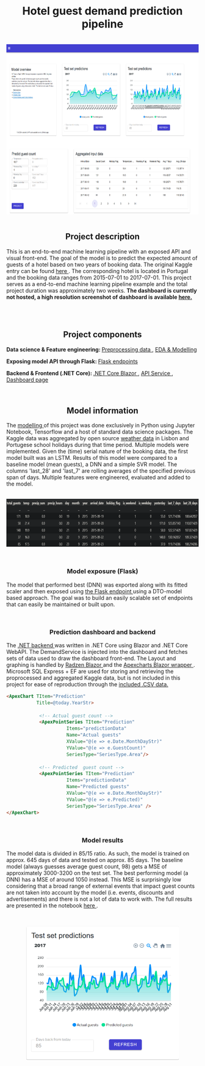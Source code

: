 <br />
<div align="center">
  <a href="https://github.com/FransHk/Hotel-guest-demand-prediction">
</div>
  </a>

<h1 align="center"><b>Hotel guest demand prediction pipeline</b></h2></br>
<div align='center'> <img align='center'src="images/screen_3.png"  width="690" height="444"></div>

</br>
<h2 align="center"><b>Project description</b></h3>
<p align="left">
This is an end-to-end machine learning pipeline with an exposed API and visual front-end. The goal of the model is to predict the expected amount of guests of a hotel based on two years of booking data. The original Kaggle entry can be found <a href="https://www.kaggle.com/datasets/jessemostipak/hotel-booking-demand"> here </a>. The corresponding hotel is located in Portugal and the booking data ranges from 2015-07-01 to 2017-07-01. This project serves as a end-to-end machine learning pipeline example and the total project duration was approximately two weeks. <b>The dashboard is currently not hosted, a high resolution screenshot of dashboard is available <a href="images/screen_3.png"> here. </a> </p></b>
<br><br>

<h2 align="center"><b>Project components</b></h3>

<b>Data science & Feature engineering: </b>
    <a href="data/preprocessing.ipynb"> Preprocessing data </a>, 
    <a href="model.ipynb"> EDA & Modelling </a>

<b>Exposing model API through Flask: </b>
<a href="endpoints.py"> Flask endpoints </a>

 <b>Backend & Frontend (.NET Core): </b>
 <a href="Blazor\Hotel Demand Blazor\Hotel Demand Blazor"> .NET Core Blazor </a>, 
 <a href="Blazor/Hotel Demand Blazor/Hotel Demand Blazor/Data/DemandService.cs"> API Service </a>,
 <a href="Blazor/Hotel Demand Blazor/Hotel Demand Blazor/Pages/Index.razor"> Dashboard page</a>
   
</p>
<br> <h2 align='center'><b>Model information </b></h3> <p align="left"> 
The  <a href="model.ipynb"> modelling </a> of this project was done exclusively in Python using Jupyter Notebook, Tensorflow and a host of standard data science packages. The Kaggle data was aggregated by open source <a href="https://open-meteo.com/">weather data</a> in Lisbon and Portugese school holidays during that time period. Multiple models were implemented. Given the (time) serial nature of the booking data, the first model built was an LSTM. Results of this model were compared to a baseline model (mean guests), a DNN and a simple SVR model. The columns 'last_28' and 'last_7' are rolling averages of the specified previous span of days. Multiple features were engineered, evaluated and added to the model. </p>

<br><img align='center' src="images/data_excerpt.png"  width="700" height="125">

<br> <h3 align='center'><b>Model exposure (Flask) </b></h3> <p align="left">
The model that performed best (DNN) was exported along with its fitted scaler and then exposed using <a href="endpoints.py"> the Flask endpoint </a> using a DTO-model based approach. The goal was to build an easily scalable set of endpoints that can easily be maintained or built upon.</p>

<br> <h3 align='center'><b> Prediction dashboard and backend </b></h3> <p align="left">
The <a href="Blazor\Hotel Demand Blazor\Hotel Demand Blazor"> .NET backend </a> was written in .NET Core using Blazor and .NET Core WebAPI. The DemandService is injected into the dashboard and fetches sets of data used to draw the dashboard front-end. The Layout and graphing is handled by <a href="https://github.com/radzenhq/radzen-blazor"> Radzen Blazor </a> and the <a href="https://github.com/apexcharts/Blazor-ApexCharts"> Apexcharts Blazor wrapper </a>. Microsoft SQL Express + EF are used for storing and retrieving the proprocessed and aggregated Kaggle data, but is not included in this project for ease of reproduction through the <a href="/data"> included .CSV data. </a></p>
```html
<ApexChart TItem="Prediction"
           Title=@today.YearStr>

            <!-- Actual guest count -->      
            <ApexPointSeries TItem="Prediction"
                      Items="predictionData"
                      Name="Actual guests"
                      XValue="@(e => e.Date.MonthDayStr)"
                      YValue="@(e => e.GuestCount)"
                      SeriesType="SeriesType.Area"/>

            <!-- Predicted  guest count -->      
            <ApexPointSeries TItem="Prediction"
                      Items="predictionData"
                      Name="Predicted guests"
                      XValue="@(e => e.Date.MonthDayStr)"
                      YValue="@(e => e.Predicted)"
                      SeriesType="SeriesType.Area" />
</ApexChart>
```

<br> <h3 align='center'><b> Model results </b></h3> <p align="left">
The model data is divided in 85/15 ratio. As such, the model is trained on approx. 645 days of data and tested on approx. 85 days. The baseline model (always guesses average guest count, 98) gets a MSE of approximately 3000-3200 on the test set. The best performing model (a DNN) has a MSE  of around 1050 instead. This MSE is surprisingly low considering that a broad range of external events that impact guest counts are not taken into account by the model (i.e. events, discounts and advertisements) and there is not a lot of data to work with. The full results are presented in the notebook <a href="model.ipynb"> here </a>. </p><br>
<div align='center'>
<img align='center' src="images/test-set.png"  width="400" height="350">
</div>